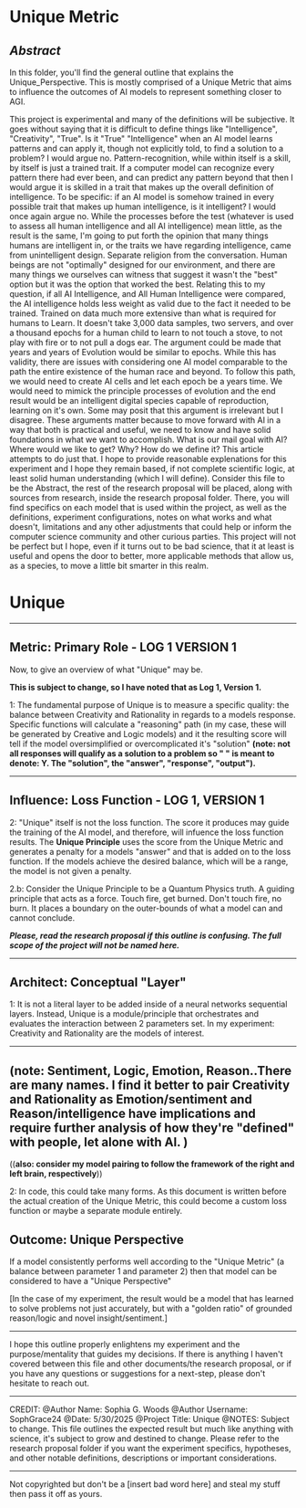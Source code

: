# Unique Metric #

***Abstract***
---

In this folder, you'll find the general outline that explains the Unique_Perspective. This is mostly comprised of a Unique Metric that aims to influence the outcomes of AI models to represent something closer to AGI.

This project is experimental and many of the definitions will be subjective. It goes without saying that it is difficult to define things like "Intelligence", "Creativity", "True".
Is it "True" "Intelligence" when an AI model learns patterns and can apply it, though not explicitly told, to find a solution to a problem? I would argue no. Pattern-recognition, while within itself is a skill, by itself is just a trained trait. If a computer model can recognize every pattern there had ever been, and can predict any pattern beyond that then I would argue it is skilled in a trait that makes up the overall definition of intelligence.
To be specific: if an AI model is somehow trained in every possible trait that makes up human intelligence, is it intelligent? I would once again argue no. While the processes before the test (whatever is used to assess all human intelligence and all AI intelligence) mean little, as the result is the same, I'm going to put forth the opinion that many things humans are intelligent in, or the traits we have regarding intelligence, came from unintelligent design. Separate religion from the conversation. Human beings are not "optimally" designed for our environment, and there are many things we ourselves can witness that suggest it wasn't the "best" option but it was the option that worked the best.
Relating this to my question, if all AI Intelligence, and All Human Intelligence were compared, the AI intelligence holds less weight as valid due to the fact it needed to be trained. Trained on data much more extensive than what is required for humans to Learn.
It doesn't take 3,000 data samples, two servers, and over a thousand epochs for a human child to learn to not touch a stove, to not play with fire or to not pull a dogs ear.
The argument could be made that years and years of Evolution would be similar to epochs. While this has validity, there are issues with considering one AI model comparable to the path the entire existence of the human race and beyond. To follow this path, we would need to create AI cells and let each epoch be a years time. We would need to mimick the principle processes of evolution and the end result would be an intelligent digital species capable of reproduction, learning on it's own. Some may posit that this argument is irrelevant but I disagree.
These arguments matter because to move forward with AI in a way that both is practical and useful, we need to know and have solid foundations in what we want to accomplish. What is our mail goal with AI? Where would we like to get? Why? How do we define it? This article attempts to do just that. I hope to provide reasonable explenations for this experiment and I hope they remain based, if not complete scientific logic, at least solid human understanding (which I will define).
Consider this file to be the Abstract, the rest of the research proposal will be placed, along with sources from research, inside the research proposal folder. There, you will find specifics on each model that is used within the project, as well as the definitions, experiment configurations, notes on what works and what doesn't, limitations and any other adjustments that could help or inform the computer science community and other curious parties.
This project will not be perfect but I hope, even if it turns out to be bad science, that it at least is useful and opens the door to better, more applicable methods that allow us, as a species, to move a little bit smarter in this realm.


# Unique
---
## Metric: Primary Role - LOG 1 VERSION 1

Now, to give an overview of what "Unique" may be.

__This is subject to change, so I have noted that as Log 1, Version 1.__

1: The fundamental purpose of Unique is to measure a specific quality: the balance between Creativity and Rationality in regards to a models response. Specific functions will calculate a "reasoning" path (in my case, these will be generated by Creative and Logic models) and it the resulting score will tell if the model oversimplified or overcomplicated it's "solution"
__(note: not all responses will qualify as a solution to a problem so " " is meant to denote: Y. The "solution", the "answer", "response", "output").__

---

## Influence: Loss Function - LOG 1, VERSION 1

2: "Unique" itself is not the loss function. The score it produces may guide the training of the AI model, and therefore, will infuence the loss function results. The **Unique Principle** uses the score from the Unique Metric and generates a penalty for a models "answer" and that is added on to the loss function. If the models achieve the desired balance, which will be a range, the model is not given a penalty.

2.b: Consider the Unique Principle to be a Quantum Physics truth. A guiding principle that acts as a force. Touch fire, get burned. Don't touch fire, no burn. It places a boundary on the outer-bounds of what a model can and cannot conclude.

***Please, read the research proposal if this outline is confusing. The full scope of the project will not be named here.***

---
## Architect: Conceptual "Layer"

1: It is not a literal layer to be added inside of a neural networks sequential layers. Instead, Unique is a module/principle that orchestrates and evaluates the interaction between 2 parameters set. In my experiment: Creativity and Rationality are the models of interest.

---
(**note: Sentiment, Logic, Emotion, Reason..There are many names. I find it better to pair Creativity and Rationality as Emotion/sentiment and Reason/intelligence have implications and require further analysis of how they're "defined" with people, let alone with AI.** )
---
((**also: consider my model pairing to follow the framework of the right and left brain, respectively**))

2: In code, this could take many forms. As this document is written before the actual creation of the Unique Metric, this could become a custom loss function or maybe a separate module entirely.

## Outcome: Unique Perspective

If a model consistently performs well according to the "Unique Metric" (a balance between parameter 1 and parameter 2) then that model can be considered to have a "Unique Perspective"

[In the case of my experiment, the result would be a model that has learned to solve problems not just accurately, but with a "golden ratio" of grounded reason/logic and novel insight/sentiment.]

----------

I hope this outline properly enlightens my experiment and the purpose/mentality that guides my decisions. If there is anything I haven't covered between this file and other documents/the research proposal, or if you have any questions or suggestions for a next-step, please don't hesitate to reach out.

-----------

CREDIT:
@Author Name: Sophia G. Woods
@Author Username: SophGrace24
@Date: 5/30/2025
@Project Title: Unique
@NOTES: Subject to change.
This file outlines the expected result but much like anything with science, it's subject to grow and destined to change. Please refer to the research proposal folder if you want the experiment specifics, hypotheses, and other notable definitions, descriptions or important considerations.

--------

Not copyrighted but don't be a [insert bad word here] and steal my stuff then pass it off as yours.